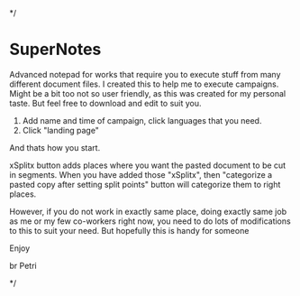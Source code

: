 */
# SuperNotes
Advanced notepad for works that require you to execute stuff from many different document files. I created this to help me to execute campaigns. Might be a bit too not so user friendly, as this was created for my personal taste. 
But feel free to download and edit to suit you.

1. Add name and time of campaign, click languages that you need.
2. Click "landing page"

And thats how you start.

xSplitx button adds places where you want the pasted document to be cut in segments. When you have added those "xSplitx", then "categorize a pasted
copy after setting split points" button will categorize them to right places.

However, if you do not work in exactly same place, doing exactly same job as me or my few co-workers right now, you need to do lots of
modifications to this to suit your need. But hopefully this is handy for someone

Enjoy

br
Petri

*/
